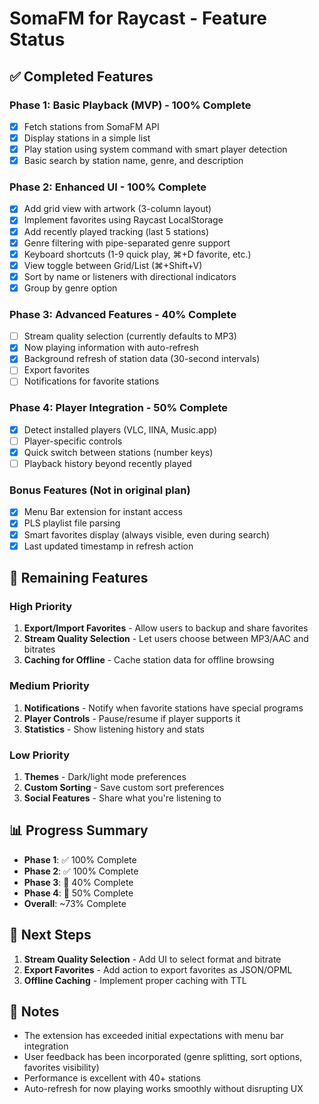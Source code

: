 # SomaFM for Raycast - Feature Status

## ✅ Completed Features

### Phase 1: Basic Playback (MVP) - 100% Complete
- [x] Fetch stations from SomaFM API
- [x] Display stations in a simple list
- [x] Play station using system command with smart player detection
- [x] Basic search by station name, genre, and description

### Phase 2: Enhanced UI - 100% Complete
- [x] Add grid view with artwork (3-column layout)
- [x] Implement favorites using Raycast LocalStorage
- [x] Add recently played tracking (last 5 stations)
- [x] Genre filtering with pipe-separated genre support
- [x] Keyboard shortcuts (1-9 quick play, ⌘+D favorite, etc.)
- [x] View toggle between Grid/List (⌘+Shift+V)
- [x] Sort by name or listeners with directional indicators
- [x] Group by genre option

### Phase 3: Advanced Features - 40% Complete
- [ ] Stream quality selection (currently defaults to MP3)
- [x] Now playing information with auto-refresh
- [x] Background refresh of station data (30-second intervals)
- [ ] Export favorites
- [ ] Notifications for favorite stations

### Phase 4: Player Integration - 50% Complete
- [x] Detect installed players (VLC, IINA, Music.app)
- [ ] Player-specific controls
- [x] Quick switch between stations (number keys)
- [ ] Playback history beyond recently played

### Bonus Features (Not in original plan)
- [x] Menu Bar extension for instant access
- [x] PLS playlist file parsing
- [x] Smart favorites display (always visible, even during search)
- [x] Last updated timestamp in refresh action

## 🚧 Remaining Features

### High Priority
1. **Export/Import Favorites** - Allow users to backup and share favorites
2. **Stream Quality Selection** - Let users choose between MP3/AAC and bitrates
3. **Caching for Offline** - Cache station data for offline browsing

### Medium Priority
1. **Notifications** - Notify when favorite stations have special programs
2. **Player Controls** - Pause/resume if player supports it
3. **Statistics** - Show listening history and stats

### Low Priority
1. **Themes** - Dark/light mode preferences
2. **Custom Sorting** - Save custom sort preferences
3. **Social Features** - Share what you're listening to

## 📊 Progress Summary

- **Phase 1**: ✅ 100% Complete
- **Phase 2**: ✅ 100% Complete  
- **Phase 3**: 🚧 40% Complete
- **Phase 4**: 🚧 50% Complete
- **Overall**: ~73% Complete

## 🎯 Next Steps

1. **Stream Quality Selection** - Add UI to select format and bitrate
2. **Export Favorites** - Add action to export favorites as JSON/OPML
3. **Offline Caching** - Implement proper caching with TTL

## 📝 Notes

- The extension has exceeded initial expectations with menu bar integration
- User feedback has been incorporated (genre splitting, sort options, favorites visibility)
- Performance is excellent with 40+ stations
- Auto-refresh for now playing works smoothly without disrupting UX